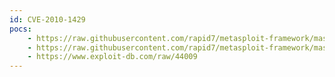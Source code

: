 ```yaml
---
id: CVE-2010-1429
pocs:
    - https://raw.githubusercontent.com/rapid7/metasploit-framework/master/modules/auxiliary/scanner/http/jboss_status.rb
    - https://raw.githubusercontent.com/rapid7/metasploit-framework/master/modules/auxiliary/scanner/http/jboss_vulnscan.rb
    - https://www.exploit-db.com/raw/44009
---
```

